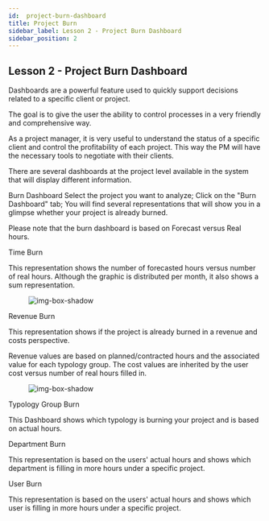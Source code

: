 ```yaml
---
id:  project-burn-dashboard
title: Project Burn
sidebar_label: Lesson 2 - Project Burn Dashboard
sidebar_position: 2
---
```


## Lesson 2 - Project Burn Dashboard


Dashboards are a powerful feature used to quickly support decisions related to a specific client or project.

The goal is to give the user the ability to control processes in a very friendly and comprehensive way.

As a project manager, it is very useful to understand the status of a specific client and control the profitability of each project. This way the PM will have the necessary tools to negotiate with their clients.

There are several dashboards at the project level available in the system that will display different information.

Burn Dashboard
Select the project you want to analyze;
Click on the "Burn Dashboard" tab;
You will find several representations that will show you in a glimpse whether your project is already burned.

Please note that the burn dashboard is based on Forecast versus Real hours.

Time Burn

This representation shows the number of forecasted hours versus number of real hours. Although the graphic is distributed per month, it also shows a sum representation.

<figure>

![img-box-shadow](/img/university/dashboards/project-burn-dashboard/university-project-burn-dashboard-1.png)
<figcaption></figcaption>
</figure>

Revenue Burn

This representation shows if the project is already burned in a revenue and costs perspective.

Revenue values are based on planned/contracted hours and the associated value for each typology group. The cost values are inherited by the user cost versus number of real hours filled in. 

 

 

<figure>

![img-box-shadow](/img/university/dashboards/project-burn-dashboard/university-project-burn-dashboard-2.png)
<figcaption></figcaption>
</figure>

 

Typology Group Burn

This Dashboard shows which typology is burning your project and is based on actual hours.

 

Department Burn

This representation is based on the users' actual hours and shows which department is filling in more hours under a specific project.

 

User Burn

This representation is based on the users' actual hours and shows which user is filling in more hours under a specific project.